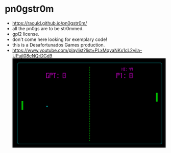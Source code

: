 # pn0gstr0m
* https://raould.github.io/pn0gstr0m/
* all the pn0gs are to be str0mmed.
* gpl2 license.
* don't come here looking for exemplary code!
* this is a Desafortunados Games production.
* https://www.youtube.com/playlist?list=PLxMqvaNKx1cL2yila-UPujI08eNQrDGd9
![pn0g](./pn0g.PNG)
